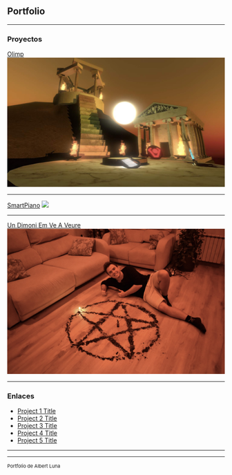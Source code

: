 ## Portfolio

---

### Proyectos

[Olimp](/sample_page)
<img src="/pdf/Foto_Olimp.JPG?raw=true"/>

---
[SmartPiano](/pdf/sample_presentation.pdf)
<img src="images/dummy_thumbnail.jpg?raw=true"/>

---
[Un Dimoni Em Ve A Veure](https://www.youtube.com/channel/UCwkT-sYdwxnXuFxn2ChyB_Q/)
<img src="/images/UDEVAV_foto.JPG?raw=true"/>

---

### Enlaces

- [Project 1 Title](http://example.com/)
- [Project 2 Title](http://example.com/)
- [Project 3 Title](http://example.com/)
- [Project 4 Title](http://example.com/)
- [Project 5 Title](http://example.com/)

---




---
<p style="font-size:11px">Portfolio de Albert Luna</p>

